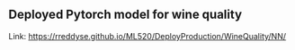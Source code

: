 ## Deployed Pytorch model for wine quality

Link: https://rreddyse.github.io/ML520/DeployProduction/WineQuality/NN/
